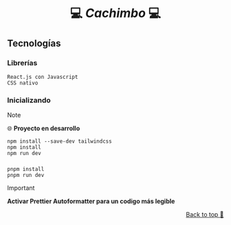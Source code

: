 <a name="readme-top"></a>

<div align="center">
  <a href="https://https://github.com/Auky216/Cachimbo">
  </a>
  <h1>💻 <em>Cachimbo</em> 💻</h1>
</div>

## Tecnologías

### Librerías

    React.js con Javascript
    CSS nativo

### Inicializando

> [!NOTE]
> 🌐 **Proyecto en desarrollo**

    npm install --save-dev tailwindcss
    npm install
    npm run dev
### 
    pnpm install
    pnpm run dev

> [!IMPORTANT]
> **Activar Prettier Autoformatter para un codigo más legible**


<p align="right"><a href="#top">Back to top 🔼</a></p>